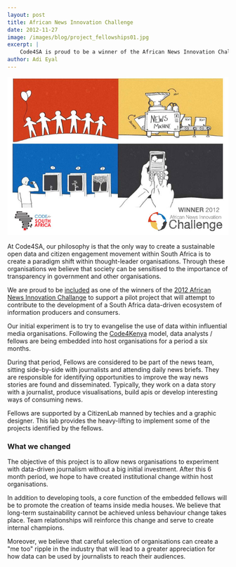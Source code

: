 ```yaml
---
layout: post
title: African News Innovation Challenge
date: 2012-11-27
image: /images/blog/project_fellowships01.jpg
excerpt: |
    Code4SA is proud to be a winner of the African News Innovation Challenge
author: Adi Eyal
---
```


<img src="/images/blog/project_fellowships01.jpg">

<p>At Code4SA, our philosophy is that the only way to create a sustainable open data and citizen engagement movement within South Africa is to create a paradigm shift within thought-leader organisations. Through these organisations we believe that society can be sensitised to the importance of transparency in government and other organisations.</p>
<p>We are proud to be <a href="http://africannewschallenge.org/2012-winners/">included</a> as one of the winners of the <a href="http://africannewschallenge.org/">2012 African News Innovation Challange</a> to support a pilot project that will attempt to contribute to the development of a South Africa data-driven ecosystem of information producers and consumers.</p>

<p>Our initial experiment is to try to evangelise the use of data within influential media organisations. Following the <a href="http://www.code4kenya.org/">Code4Kenya</a> model, data analysts / fellows are being embedded into host organisations for a period a six months. </p>
<p>During that period, Fellows are considered to be part of the news team, sitting side-by-side with journalists and attending daily news briefs. They are responsible for identifying opportunities to improve the way news stories are found and disseminated. Typically, they work on a data story with a journalist, produce visualisations, build apis or develop interesting ways of consuming news.</p> 
<p>Fellows are supported by a CitizenLab manned by techies and a graphic designer. This lab provides the heavy-lifting to implement some of the projects identified by the fellows.</p>

<h3>What we changed</h3>

<p>The objective of this project is to allow news organisations to experiment with data-driven journalism without a big initial investment. After this 6 month period, we hope to have created institutional change within host organisations.</p>
<p>In addition to developing tools, a core function of the embedded fellows will be to promote the creation of teams inside media houses. We believe that long-term sustainability cannot be achieved unless behaviour change takes place. Team relationships will reinforce this change and serve to create internal champions.</p>
<p>Moreover, we believe that careful selection of organisations can create a "me too" ripple in the industry that will lead to a greater appreciation for how data can be used by journalists to reach their audiences.</p>
